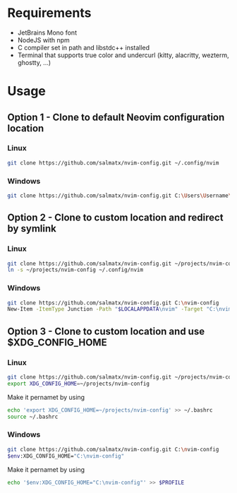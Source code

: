 # Requirements

- JetBrains Mono font
- NodeJS with npm
- C compiler set in path and libstdc++ installed
- Terminal that supports true color and undercurl (kitty, alacritty, wezterm, ghostty, ...)

# Usage

## Option 1 - Clone to default Neovim configuration location

### Linux

```sh
git clone https://github.com/salmatx/nvim-config.git ~/.config/nvim
```

### Windows

```sh
git clone https://github.com/salmatx/nvim-config.git C:\Users\Username\AppData\Local\nvim
```

## Option 2 - Clone to custom location and redirect by symlink

### Linux

```sh
git clone https://github.com/salmatx/nvim-config.git ~/projects/nvim-config
ln -s ~/projects/nvim-config ~/.config/nvim
```

### Windows

```sh
git clone https://github.com/salmatx/nvim-config.git C:\nvim-config
New-Item -ItemType Junction -Path "$LOCALAPPDATA\nvim" -Target "C:\nvim-config"
```

## Option 3 - Clone to custom location and use $XDG_CONFIG_HOME

### Linux

```sh
git clone https://github.com/salmatx/nvim-config.git ~/projects/nvim-config
export XDG_CONFIG_HOME=~/projects/nvim-config
```

Make it pernamet by using

```sh
echo 'export XDG_CONFIG_HOME=~/projects/nvim-config' >> ~/.bashrc
source ~/.bashrc
```

### Windows

```sh
git clone https://github.com/salmatx/nvim-config.git C:\nvim-config
$env:XDG_CONFIG_HOME="C:\nvim-config"
```

Make it pernamet by using

```sh
echo '$env:XDG_CONFIG_HOME="C:\nvim-config"' >> $PROFILE
```
